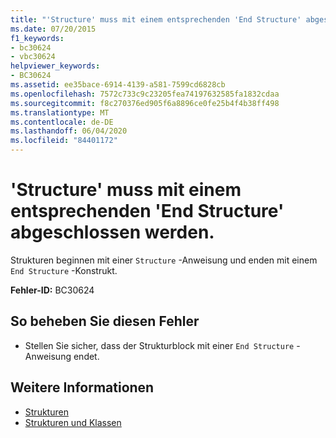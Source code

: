 ```yaml
---
title: "'Structure' muss mit einem entsprechenden 'End Structure' abgeschlossen werden."
ms.date: 07/20/2015
f1_keywords:
- bc30624
- vbc30624
helpviewer_keywords:
- BC30624
ms.assetid: ee35bace-6914-4139-a581-7599cd6828cb
ms.openlocfilehash: 7572c733c9c23205fea74197632585fa1832cdaa
ms.sourcegitcommit: f8c270376ed905f6a8896ce0fe25b4f4b38ff498
ms.translationtype: MT
ms.contentlocale: de-DE
ms.lasthandoff: 06/04/2020
ms.locfileid: "84401172"
---
```

# <a name="structure-statement-must-end-with-a-matching-end-structure"></a>'Structure' muss mit einem entsprechenden 'End Structure' abgeschlossen werden.
Strukturen beginnen mit einer `Structure` -Anweisung und enden mit einem `End Structure` -Konstrukt.  
  
 **Fehler-ID:** BC30624  
  
## <a name="to-correct-this-error"></a>So beheben Sie diesen Fehler  
  
- Stellen Sie sicher, dass der Strukturblock mit einer `End Structure` -Anweisung endet.  
  
## <a name="see-also"></a>Weitere Informationen

- [Strukturen](../programming-guide/language-features/data-types/structures.md)
- [Strukturen und Klassen](../programming-guide/language-features/data-types/structures-and-classes.md)

